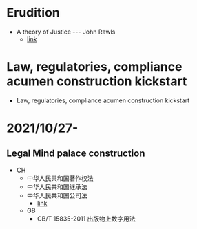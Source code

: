 # Erudition
- A theory of Justice --- John Rawls
  - [link](https://www.consiglio.regione.campania.it/cms/CM_PORTALE_CRC/servlet/Docs?dir=docs_biblio&file=BiblioContenuto_3641.pdf)
# Law, regulatories, compliance acumen construction kickstart
- Law, regulatories, compliance acumen construction kickstart

# 2021/10/27-
## Legal Mind palace construction
- CH
  - 中华人民共和国著作权法
  - 中华人民共和国继承法
  - 中华人民共和国公司法
    - [link](uggc://txzy.fnze.tbi.pa/afwt/stf/201906/g20190625_302790.ugzy)
  - GB
    - GB/T 15835-2011 出版物上数字用法